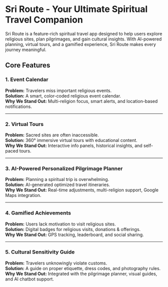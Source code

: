 # Sri Route - Your Ultimate Spiritual Travel Companion 
Sri Route is a feature-rich spiritual travel app designed to help users explore religious sites, plan pilgrimages, and gain cultural insights. With AI-powered planning, virtual tours, and a gamified experience, Sri Route makes every journey meaningful.

##  Core Features  

###  1. Event Calendar  
 **Problem:** Travelers miss important religious events.  
 **Solution:** A smart, color-coded religious event calendar.  
 **Why We Stand Out:** Multi-religion focus, smart alerts, and location-based notifications.  

---

###  2. Virtual Tours  
 **Problem:** Sacred sites are often inaccessible.  
 **Solution:** 360° immersive virtual tours with educational content.  
 **Why We Stand Out:** Interactive info panels, historical insights, and self-paced tours.  

---

###  3. AI-Powered Personalized Pilgrimage Planner  
 **Problem:** Planning a spiritual trip is overwhelming.  
 **Solution:** AI-generated optimized travel itineraries.  
 **Why We Stand Out:** Real-time adjustments, multi-religion support, Google Maps integration.  

---

###  4. Gamified Achievements  
 **Problem:** Users lack motivation to visit religious sites.  
 **Solution:** Digital badges for religious visits, donations & offerings.  
 **Why We Stand Out:** GPS tracking, leaderboard, and social sharing.  

---

###  5. Cultural Sensitivity Guide  
 **Problem:** Travelers unknowingly violate customs.  
 **Solution:** A guide on proper etiquette, dress codes, and photography rules.  
 **Why We Stand Out:** Integrated with the pilgrimage planner, visual guides, and AI chatbot support. 
